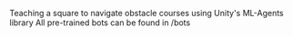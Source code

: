 Teaching a square to navigate obstacle courses using Unity's ML-Agents library
All pre-trained bots can be found in /bots
